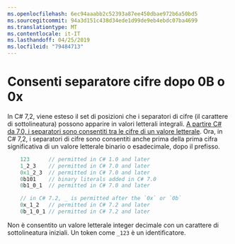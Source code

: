 ```yaml
---
ms.openlocfilehash: 6ec94aaabb2c52393a87ee450dbae972b6a50bd5
ms.sourcegitcommit: 94a3d151c438d34ede1d99de9eb4ebdc07ba4699
ms.translationtype: MT
ms.contentlocale: it-IT
ms.lasthandoff: 04/25/2019
ms.locfileid: "79484713"
---
```

# <a name="allow-digit-separator-after-0b-or-0x"></a>Consenti separatore cifre dopo 0B o 0x

In C# 7,2, viene esteso il set di posizioni che i separatori di cifre (il carattere di sottolineatura) possono apparire in valori letterali integrali. [A partire C# da 7,0, i separatori sono consentiti tra le cifre di un valore letterale](../csharp-7.0/digit-separators.md). Ora, in C# 7,2, i separatori di cifre sono consentiti anche prima della prima cifra significativa di un valore letterale binario o esadecimale, dopo il prefisso.

```csharp
    123      // permitted in C# 1.0 and later
    1_2_3    // permitted in C# 7.0 and later
    0x1_2_3  // permitted in C# 7.0 and later
    0b101    // binary literals added in C# 7.0
    0b1_0_1  // permitted in C# 7.0 and later

    // in C# 7.2, _ is permitted after the `0x` or `0b`
    0x_1_2   // permitted in C# 7.2 and later
    0b_1_0_1 // permitted in C# 7.2 and later
```

Non è consentito un valore letterale integer decimale con un carattere di sottolineatura iniziali. Un token come `_123` è un identificatore.
